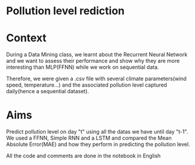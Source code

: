 # Pollution level rediction 


# Context

During a Data Mining class, we learnt about the Recurrent Neural Network and we want to assess their performance and show why they are more interesting than MLP(FFNN) while we work on sequential data.

Therefore, we were given a .csv file with several climate parameters(wind speed, temperature...) and the associated pollution level captured daily(hence a sequential dataset).

# Aims

Predict pollution level on day "t" using all the datas we have until day "t-1". We used a FFNN, Simple RNN and a LSTM and compared the Mean Absolute Error(MAE) and how they perform in predicting the pollution level. 

All the code and comments are done in the notebook in English
 
